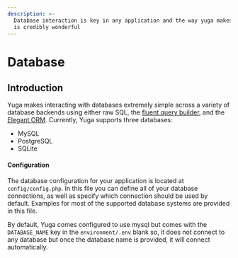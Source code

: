 ```yaml
---
description: >-
  Database interaction is key in any application and the way yuga makes it easy,
  is credibly wonderful
---
```


# Database

## Introduction

Yuga makes interacting with databases extremely simple across a variety of database backends using either raw SQL, the [fluent query builder](https://yuga-framework.gitbook.io/documentation/database/query), and the [Elegant ORM](https://yuga-framework.gitbook.io/documentation/database/elegant). Currently, Yuga supports three databases:

* MySQL
* PostgreSQL
* SQLite

#### Configuration

The database configuration for your application is located at `config/config.php`. In this file you can define all of your database connections, as well as specify which connection should be used by default. Examples for most of the supported database systems are provided in this file.

By default, Yuga comes configured to use mysql but comes with the `DATABASE_NAME` key in the `environment/.env` blank so, it does not connect to any database but once the database name is provided, it will connect automatically.

